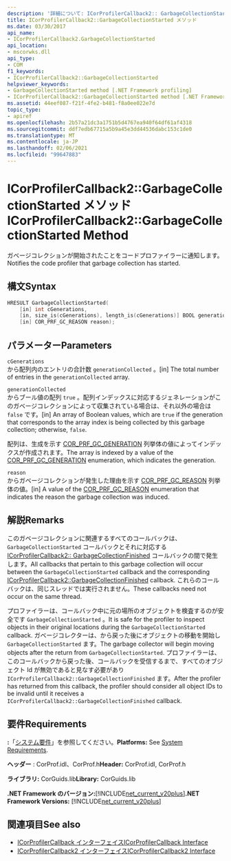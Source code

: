```yaml
---
description: '詳細について: ICorProfilerCallback2:: GarbageCollectionStarted メソッド'
title: ICorProfilerCallback2::GarbageCollectionStarted メソッド
ms.date: 03/30/2017
api_name:
- ICorProfilerCallback2.GarbageCollectionStarted
api_location:
- mscorwks.dll
api_type:
- COM
f1_keywords:
- ICorProfilerCallback2::GarbageCollectionStarted
helpviewer_keywords:
- GarbageCollectionStarted method [.NET Framework profiling]
- ICorProfilerCallback2::GarbageCollectionStarted method [.NET Framework profiling]
ms.assetid: 44eef087-f21f-4fe2-b481-f8a0ee022e7d
topic_type:
- apiref
ms.openlocfilehash: 2b57a21dc3a1751b5d4767ea940f64df61af4318
ms.sourcegitcommit: ddf7edb67715a5b9a45e3dd44536dabc153c1de0
ms.translationtype: MT
ms.contentlocale: ja-JP
ms.lasthandoff: 02/06/2021
ms.locfileid: "99647883"
---
```

# <a name="icorprofilercallback2garbagecollectionstarted-method"></a><span data-ttu-id="635d4-103">ICorProfilerCallback2::GarbageCollectionStarted メソッド</span><span class="sxs-lookup"><span data-stu-id="635d4-103">ICorProfilerCallback2::GarbageCollectionStarted Method</span></span>

<span data-ttu-id="635d4-104">ガベージコレクションが開始されたことをコードプロファイラーに通知します。</span><span class="sxs-lookup"><span data-stu-id="635d4-104">Notifies the code profiler that garbage collection has started.</span></span>  
  
## <a name="syntax"></a><span data-ttu-id="635d4-105">構文</span><span class="sxs-lookup"><span data-stu-id="635d4-105">Syntax</span></span>  
  
```cpp  
HRESULT GarbageCollectionStarted(  
    [in] int cGenerations,  
    [in, size_is(cGenerations), length_is(cGenerations)] BOOL generationCollected[],  
    [in] COR_PRF_GC_REASON reason);  
```  
  
## <a name="parameters"></a><span data-ttu-id="635d4-106">パラメーター</span><span class="sxs-lookup"><span data-stu-id="635d4-106">Parameters</span></span>  

 `cGenerations`  
 <span data-ttu-id="635d4-107">から配列内のエントリの合計数 `generationCollected` 。</span><span class="sxs-lookup"><span data-stu-id="635d4-107">[in] The total number of entries in the `generationCollected` array.</span></span>  
  
 `generationCollected`  
 <span data-ttu-id="635d4-108">からブール値の配列 `true` 。配列インデックスに対応するジェネレーションがこのガベージコレクションによって収集されている場合は、それ以外の場合は `false` です。</span><span class="sxs-lookup"><span data-stu-id="635d4-108">[in] An array of Boolean values, which are `true` if the generation that corresponds to the array index is being collected by this garbage collection; otherwise, `false`.</span></span>  
  
 <span data-ttu-id="635d4-109">配列は、生成を示す [COR_PRF_GC_GENERATION](cor-prf-gc-generation-enumeration.md) 列挙体の値によってインデックスが作成されます。</span><span class="sxs-lookup"><span data-stu-id="635d4-109">The array is indexed by a value of the [COR_PRF_GC_GENERATION](cor-prf-gc-generation-enumeration.md) enumeration, which indicates the generation.</span></span>  
  
 `reason`  
 <span data-ttu-id="635d4-110">からガベージコレクションが発生した理由を示す [COR_PRF_GC_REASON](cor-prf-gc-reason-enumeration.md) 列挙体の値。</span><span class="sxs-lookup"><span data-stu-id="635d4-110">[in] A value of the [COR_PRF_GC_REASON](cor-prf-gc-reason-enumeration.md) enumeration that indicates the reason the garbage collection was induced.</span></span>  
  
## <a name="remarks"></a><span data-ttu-id="635d4-111">解説</span><span class="sxs-lookup"><span data-stu-id="635d4-111">Remarks</span></span>  

 <span data-ttu-id="635d4-112">このガベージコレクションに関連するすべてのコールバックは、 `GarbageCollectionStarted` コールバックとそれに対応する [ICorProfilerCallback2:: GarbageCollectionFinished](icorprofilercallback2-garbagecollectionfinished-method.md) コールバックの間で発生します。</span><span class="sxs-lookup"><span data-stu-id="635d4-112">All callbacks that pertain to this garbage collection will occur between the `GarbageCollectionStarted` callback and the corresponding [ICorProfilerCallback2::GarbageCollectionFinished](icorprofilercallback2-garbagecollectionfinished-method.md) callback.</span></span> <span data-ttu-id="635d4-113">これらのコールバックは、同じスレッドでは実行されません。</span><span class="sxs-lookup"><span data-stu-id="635d4-113">These callbacks need not occur on the same thread.</span></span>  
  
 <span data-ttu-id="635d4-114">プロファイラーは、コールバック中に元の場所のオブジェクトを検査するのが安全です `GarbageCollectionStarted` 。</span><span class="sxs-lookup"><span data-stu-id="635d4-114">It is safe for the profiler to inspect objects in their original locations during the `GarbageCollectionStarted` callback.</span></span> <span data-ttu-id="635d4-115">ガベージコレクターは、から戻った後にオブジェクトの移動を開始し `GarbageCollectionStarted` ます。</span><span class="sxs-lookup"><span data-stu-id="635d4-115">The garbage collector will begin moving objects after the return from `GarbageCollectionStarted`.</span></span> <span data-ttu-id="635d4-116">プロファイラーは、このコールバックから戻った後、コールバックを受信するまで、すべてのオブジェクト Id が無効であると見なす必要があり `ICorProfilerCallback2::GarbageCollectionFinished` ます。</span><span class="sxs-lookup"><span data-stu-id="635d4-116">After the profiler has returned from this callback, the profiler should consider all object IDs to be invalid until it receives a `ICorProfilerCallback2::GarbageCollectionFinished` callback.</span></span>  
  
## <a name="requirements"></a><span data-ttu-id="635d4-117">要件</span><span class="sxs-lookup"><span data-stu-id="635d4-117">Requirements</span></span>  

 <span data-ttu-id="635d4-118">**:**「[システム要件](../../get-started/system-requirements.md)」を参照してください。</span><span class="sxs-lookup"><span data-stu-id="635d4-118">**Platforms:** See [System Requirements](../../get-started/system-requirements.md).</span></span>  
  
 <span data-ttu-id="635d4-119">**ヘッダー** : CorProf.idl、CorProf.h</span><span class="sxs-lookup"><span data-stu-id="635d4-119">**Header:** CorProf.idl, CorProf.h</span></span>  
  
 <span data-ttu-id="635d4-120">**ライブラリ:** CorGuids.lib</span><span class="sxs-lookup"><span data-stu-id="635d4-120">**Library:** CorGuids.lib</span></span>  
  
 <span data-ttu-id="635d4-121">**.NET Framework のバージョン:**[!INCLUDE[net_current_v20plus](../../../../includes/net-current-v20plus-md.md)]</span><span class="sxs-lookup"><span data-stu-id="635d4-121">**.NET Framework Versions:** [!INCLUDE[net_current_v20plus](../../../../includes/net-current-v20plus-md.md)]</span></span>  
  
## <a name="see-also"></a><span data-ttu-id="635d4-122">関連項目</span><span class="sxs-lookup"><span data-stu-id="635d4-122">See also</span></span>

- [<span data-ttu-id="635d4-123">ICorProfilerCallback インターフェイス</span><span class="sxs-lookup"><span data-stu-id="635d4-123">ICorProfilerCallback Interface</span></span>](icorprofilercallback-interface.md)
- [<span data-ttu-id="635d4-124">ICorProfilerCallback2 インターフェイス</span><span class="sxs-lookup"><span data-stu-id="635d4-124">ICorProfilerCallback2 Interface</span></span>](icorprofilercallback2-interface.md)
